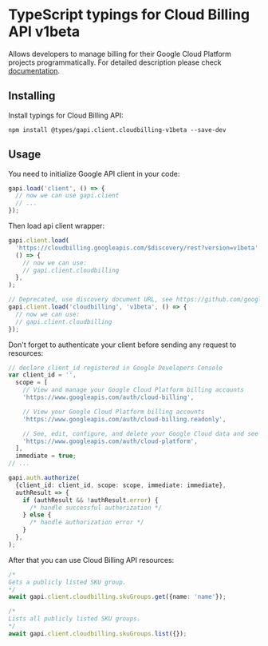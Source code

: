 # TypeScript typings for Cloud Billing API v1beta

Allows developers to manage billing for their Google Cloud Platform projects programmatically.
For detailed description please check [documentation](https://cloud.google.com/billing/docs/apis).

## Installing

Install typings for Cloud Billing API:

```
npm install @types/gapi.client.cloudbilling-v1beta --save-dev
```

## Usage

You need to initialize Google API client in your code:

```typescript
gapi.load('client', () => {
  // now we can use gapi.client
  // ...
});
```

Then load api client wrapper:

```typescript
gapi.client.load(
  'https://cloudbilling.googleapis.com/$discovery/rest?version=v1beta',
  () => {
    // now we can use:
    // gapi.client.cloudbilling
  },
);
```

```typescript
// Deprecated, use discovery document URL, see https://github.com/google/google-api-javascript-client/blob/master/docs/reference.md#----gapiclientloadname----version----callback--
gapi.client.load('cloudbilling', 'v1beta', () => {
  // now we can use:
  // gapi.client.cloudbilling
});
```

Don't forget to authenticate your client before sending any request to resources:

```typescript
// declare client_id registered in Google Developers Console
var client_id = '',
  scope = [
    // View and manage your Google Cloud Platform billing accounts
    'https://www.googleapis.com/auth/cloud-billing',

    // View your Google Cloud Platform billing accounts
    'https://www.googleapis.com/auth/cloud-billing.readonly',

    // See, edit, configure, and delete your Google Cloud data and see the email address for your Google Account.
    'https://www.googleapis.com/auth/cloud-platform',
  ],
  immediate = true;
// ...

gapi.auth.authorize(
  {client_id: client_id, scope: scope, immediate: immediate},
  authResult => {
    if (authResult && !authResult.error) {
      /* handle successful authorization */
    } else {
      /* handle authorization error */
    }
  },
);
```

After that you can use Cloud Billing API resources: <!-- TODO: make this work for multiple namespaces -->

```typescript
/*
Gets a publicly listed SKU group.
*/
await gapi.client.cloudbilling.skuGroups.get({name: 'name'});

/*
Lists all publicly listed SKU groups.
*/
await gapi.client.cloudbilling.skuGroups.list({});
```
